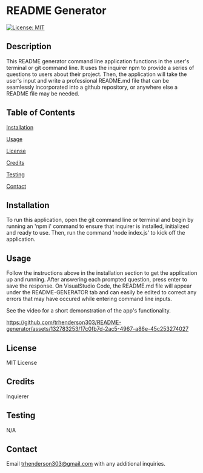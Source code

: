 # README Generator

[![License: MIT](https://img.shields.io/badge/License-MIT-yellow.svg)](https://opensource.org/licenses/MIT)

## Description

This README generator command line application functions in the user's terminal or git command line. It uses the inquirer npm to provide a series of questions to users about their project. Then, the application will take the user's input and write a professional README.md file that can be seamlessly incorporated into a github repository, or anywhere else a README file may be needed.

## Table of Contents

[Installation](#installation)

[Usage](#usage)

[License](#license)

[Credits](#credits)

[Testing](#testing)

[Contact](#contact)

## Installation

To run this application, open the git command line or terminal and begin by running an 'npm i' command to ensure that inquirer is installed, initialized and ready to use. Then, run the command 'node index.js' to kick off the application.

## Usage

Follow the instructions above in the installation section to get the application up and running. After answering each prompted question, press enter to save the response. On VisualStudio Code, the README.md file will appear under the README-GENERATOR tab and can easily be edited to correct any errors that may have occured while entering command line inputs.

See the video for a short demonstration of the app's functionality.



https://github.com/trhenderson303/README-generator/assets/132783253/17c0fb7d-2ac5-4967-a86e-45c253274027




## License

MIT License

## Credits

Inquierer

## Testing

N/A

## Contact

Email trhenderson303@gmail.com with any additional inquiries.
